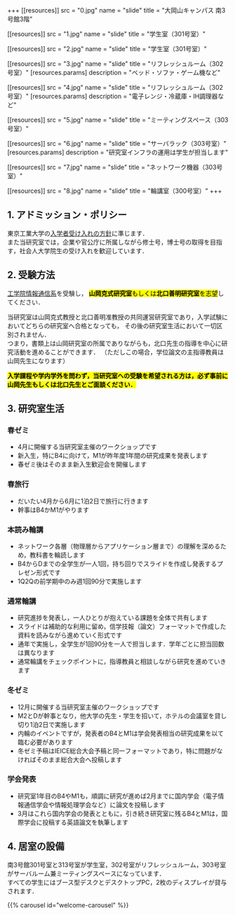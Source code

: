 +++
[[resources]]
  src = "0.jpg"
  name = "slide"
  title = "大岡山キャンパス 南3号館3階"

[[resources]]
  src = "1.jpg"
  name = "slide"
  title = "学生室（301号室）"

[[resources]]
  src = "2.jpg"
  name = "slide"
  title = "学生室（301号室）"

[[resources]]
  src = "3.jpg"
  name = "slide"
  title = "リフレッシュルーム（302号室）"
  [resources.params]
    description = "ベッド・ソファ・ゲーム機など"

[[resources]]
  src = "4.jpg"
  name = "slide"
  title = "リフレッシュルーム（302号室）"
  [resources.params]
    description = "電子レンジ・冷蔵庫・IH調理器など"

[[resources]]
  src = "5.jpg"
  name = "slide"
  title = "ミーティングスペース（303号室）"

[[resources]]
  src = "6.jpg"
  name = "slide"
  title = "サーバラック（303号室）"
  [resources.params]
    description = "研究室インフラの運用は学生が担当します"

[[resources]]
  src = "7.jpg"
  name = "slide"
  title = "ネットワーク機器（303号室）"

[[resources]]
  src = "8.jpg"
  name = "slide"
  title = "輪講室（300号室）"
+++

## 1. アドミッション・ポリシー
東京工業大学の[入学者受け入れの方針](https://www.titech.ac.jp/about/policies/education/admissions.html)に準じます．  
また当研究室では，企業や官公庁に所属しながら修士号，博士号の取得を目指す，社会人大学院生の受け入れを歓迎しています．

## 2. 受験方法
[工学院情報通信系](https://educ.titech.ac.jp/ict/)を受験し，
<mark class="yellow"><b>山岡克式研究室</b>もしくは<b>北口善明研究室</b>を志望</mark>してください．

当研究室は山岡克式教授と北口善明准教授の共同運営研究室であり，入学試験においてどちらの研究室へ合格となっても，
その後の研究室生活において一切区別されません．  
つまり，書類上は山岡研究室の所属でありながらも，北口先生の指導を中心に研究活動を進めることができます．
（ただしこの場合，学位論文の主指導教員は山岡先生になります）

<mark class="yellow"><b>入学課程や学内学外を問わず，当研究室への受験を希望される方は，必ず事前に山岡先生もしくは北口先生とご面談ください．</b></mark>

## 3. 研究室生活
### 春ゼミ
- 4月に開催する当研究室主催のワークショップです
- 新入生，特にB4に向けて，M1が昨年度1年間の研究成果を発表します
- 春ゼミ後はそのまま新入生歓迎会を開催します

### 春旅行
- だいたい4月から6月に1泊2日で旅行に行きます
- 幹事はB4かM1がやります

### 本読み輪講
- ネットワーク各層（物理層からアプリケーション層まで）の理解を深めるため，教科書を輪読します
- B4からDまでの全学生が一人1回，持ち回りでスライドを作成し発表するプレゼン形式です
- 1Q2Qの前学期中のみ週1回90分で実施します

### 通常輪講
- 研究進捗を発表し，一人ひとりが抱えている課題を全体で共有します
- スライドは補助的な利用に留め，信学技報（論文）フォーマットで作成した資料を読みながら進めていく形式です
- 通年で実施し，全学生が1回90分を一人で担当します．学年ごとに担当回数は異なります
- 通常輪講をチェックポイントに，指導教員と相談しながら研究を進めていきます

### 冬ゼミ
- 12月に開催する当研究室主催のワークショップです
- M2とDが幹事となり，他大学の先生・学生を招いて，ホテルの会議室を貸し切り1泊2日で実施します
- 内輪のイベントですが，発表者のB4とM1は学会発表相当の研究成果を以て臨む必要があります
- 冬ゼミ予稿はIEICE総合大会予稿と同一フォーマットであり，特に問題がなければそのまま総合大会へ投稿します

### 学会発表
- 研究室1年目のB4やM1も，順調に研究が進めば2月までに国内学会（電子情報通信学会や情報処理学会など）に論文を投稿します
- 3月はこれら国内学会の発表とともに，引き続き研究室に残るB4とM1は，国際学会に投稿する英語論文を執筆します

## 4. 居室の設備
南3号館301号室と313号室が学生室，302号室がリフレッシュルーム，303号室がサーバルーム兼ミーティングスペースになっています．  
すべての学生にはブース型デスクとデスクトップPC，2枚のディスプレイが貸与されます．

{{% carousel id="welcome-carousel" %}}
